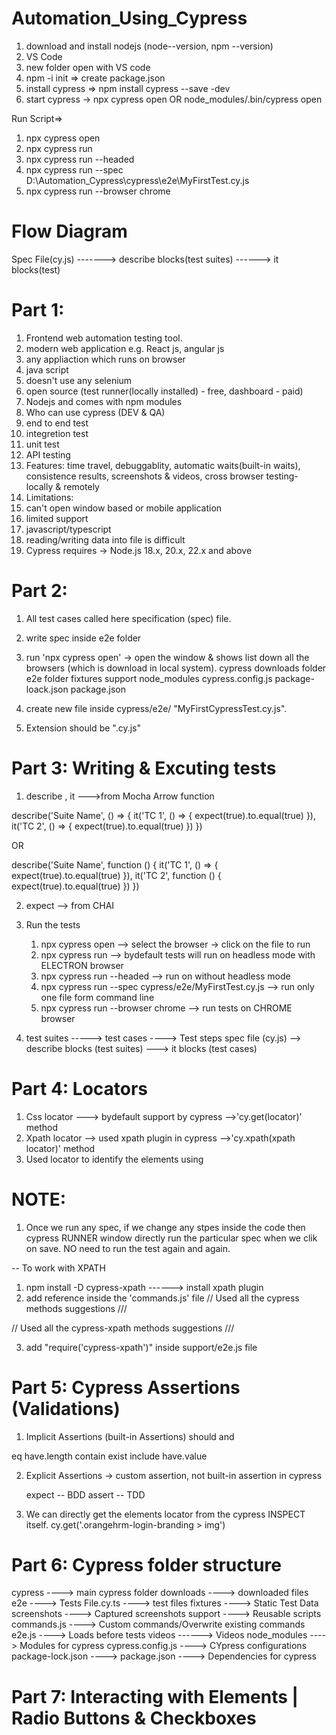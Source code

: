 # Automation_Using_Cypress

1. download and install nodejs (node--version, npm --version)
2. VS Code
3. new folder open with VS code
4. npm -i init => create package.json
5. install cypress => npm install cypress --save -dev
6. start cypress -> npx cypress open OR node_modules/.bin/cypress open

Run Script=>
1. npx cypress open
2. npx cypress run
3. npx cypress run --headed
4. npx cypress run --spec D:\Automation_Cypress\cypress\e2e\MyFirstTest.cy.js
5. npx cypress run --browser chrome

Flow Diagram
===============
Spec File(cy.js) -------> describe blocks(test suites) ------> it blocks(test) 

# Part 1:
1. Frontend web automation testing tool.
2. modern web application e.g. React js, angular js
3. any appliaction which runs on browser
4. java script
5. doesn't use any selenium
6. open source (test runner(locally installed) - free, dashboard - paid)
7. Nodejs and comes with npm modules
8. Who can use cypress (DEV & QA)
9.   end to end test
10.   integretion test
11.   unit test
12.   API testing
13. Features: time travel, debuggablity, automatic waits(built-in waits), consistence results, screenshots & videos, cross browser testing- locally & remotely
14. Limitations:
15.  can't open window based or mobile application
16.  limited support
17.  javascript/typescript
18.  reading/writing data into file is difficult
19. Cypress requires -> Node.js 18.x, 20.x, 22.x and above

# Part 2:
1. All test cases called here specification (spec) file.
2. write spec inside e2e folder
3. run 'npx cypress open' -> open the window & shows list down all the browsers (which is download in local system).
   cypress
    downloads folder
    e2e folder
    fixtures
    support
   node_modules
   cypress.config.js
   package-loack.json
   package.json

4. create new file inside cypress/e2e/ "MyFirstCypressTest.cy.js".
5. Extension should be ".cy.js"

# Part 3: Writing & Excuting tests
1. describe , it  --->from Mocha
Arrow function

describe('Suite Name', () => {
  it('TC 1', () => {
    expect(true).to.equal(true)
  }),
  it('TC 2', () => {
    expect(true).to.equal(true)
  })
})

OR

describe('Suite Name', function () {
  it('TC 1', () => {
    expect(true).to.equal(true)
  }),
  it('TC 2', function ()  {
    expect(true).to.equal(true)
  })
})

2. expect --> from CHAI
3. Run the tests
   1. npx cypress open   -->  select the browser -> click on the file to run
   2. npx cypress run    --> bydefault tests will run on headless mode with ELECTRON browser
   3. npx cypress run --headed  --> run on without headless mode
   4. npx cypress run --spec cypress/e2e/MyFirstTest.cy.js  -->  run only one file form     command line
   5. npx cypress run --browser chrome   --> run tests on CHROME browser

4. test suites -----> test cases ----> Test steps
   spec file (cy.js) --> describe blocks (test suites) ---> it blocks (test cases)

# Part 4: Locators
1. Css locator ---> bydefault support by cypress -->'cy.get(locator)' method
2. Xpath locator --> used xpath plugin in cypress -->'cy.xpath(xpath locator)' method
3. Used locator to identify the elements using 

# NOTE:
1. Once we run any spec, if we change any stpes inside the code then cypress RUNNER window directly run the particular spec when we clik on save. NO need to run the test again and again.

-- To work with XPATH
1. npm install -D cypress-xpath  ------> install xpath plugin 
2. add reference inside the 'commands.js' file
// Used all the cypress methods suggestions
/// <reference types="cypress" />  

// Used all the cypress-xpath methods suggestions
/// <reference types="cypress-xpath" />

3. add "require('cypress-xpath')" inside support/e2e.js file

# Part 5: Cypress Assertions (Validations)
1. Implicit Assertions (built-in Assertions)
      should
      and

 eq
 have.length
 contain
 exist
 include
 have.value

2. Explicit Assertions -> custom assertion, not built-in assertion in cypress

      expect -- BDD
      assert -- TDD

3. We can directly get the elements locator from the cypress INSPECT itself.
  cy.get('.orangehrm-login-branding > img')

# Part 6: Cypress folder structure

cypress          ----> main cypress folder
  downloads       ----> downloaded files
  e2e                ----> Tests
    File.cy.ts      ---->  test files
  fixtures           ---->  Static Test Data
  screenshots      ---->  Captured screenshots
  support           ---->  Reusable scripts
    commands.js     ---->  Custom commands/Overwrite existing commands
    e2e.js          ----> Loads before tests
videos                 ------> Videos
node_modules           ----> Modules for cypress
cypress.config.js      ----> CYpress configurations
package-lock.json      ---->
package.json            ----> Dependencies for cypress

# Part 7: Interacting with Elements | Radio Buttons & Checkboxes





 
